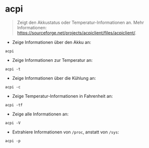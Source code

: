 # acpi

> Zeigt den Akkustatus oder Temperatur-Informationen an.
> Mehr Informationen: <https://sourceforge.net/projects/acpiclient/files/acpiclient/>.

- Zeige Informationen über den Akku an:

`acpi`

- Zeige Informationen zur Temperatur an:

`acpi -t`

- Zeige Informationen über die Kühlung an:

`acpi -c`

- Zeige Temperatur-Informationen in Fahrenheit an:

`acpi -tf`

- Zeige alle Informationen an:

`acpi -V`

- Extrahiere Informationen von `/proc`, anstatt von `/sys`:

`acpi -p`
